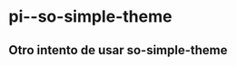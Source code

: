 # pi--so-simple-theme

 Otro intento de usar so-simple-theme
---------------------------------------